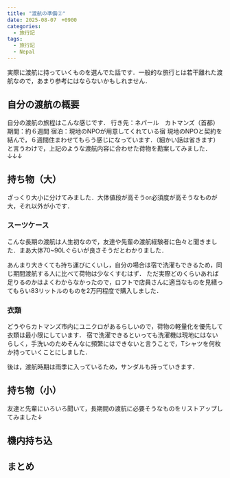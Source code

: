 ```yaml
---
title: "渡航の準備②"
date: 2025-08-07　+0900
categories:
  - 旅行記
tags:
  - 旅行記
  - Nepal
---
```


実際に渡航に持っていくものを選んでた話です．一般的な旅行とは若干離れた渡航なので，あまり参考にはならないかもしれません．


## 自分の渡航の概要
自分の渡航の旅程はこんな感じです．
行き先：ネパール　カトマンズ（首都）
期間：約６週間
宿泊：現地のNPOが用意してくれている宿
現地のNPOと契約を結んで，６週間住まわせてもらう感じになっています．（細かい話は省きます）
と言うわけで，上記のような渡航内容に合わせた荷物を勘案してみました．↓↓↓
## 持ち物（大）
ざっくり大小に分けてみました．大体値段が高そうor必須度が高そうなものが大，それ以外が小です．
### スーツケース
こんな長期の渡航は人生初なので，友達や先輩の渡航経験者に色々と聞きました．まあ大体70~90Lぐらいが良さそうだとわかりました．

あんまり大きくても持ち運びにくいし，自分の場合は宿で洗濯もできるため，同じ期間渡航する人に比べて荷物は少なくすむはず．
ただ実際どのくらいあれば足りるのかはよくわからなかったので，ロフトで店員さんに適当なものを見繕ってもらい83リットルのものを2万円程度で購入しました．

### 衣類
どうやらカトマンズ市内にユニクロがあるらしいので，荷物の軽量化を優先して衣類は最小限にしています．
宿で洗濯できるといっても洗濯機は現地にはないらしく，手洗いのためそんなに頻繁にはできないと言うことで，Tシャツを何枚か持っていくことにしました．


後は，渡航時期は雨季に入っているため，サンダルも持っていきます．

## 持ち物（小）
友達と先輩にいろいろ聞いて，長期間の渡航に必要そうなものをリストアップしてみました↓



## 機内持ち込

## まとめ